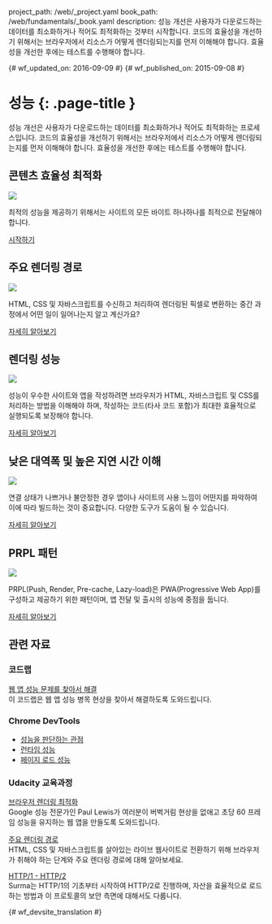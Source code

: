 project_path: /web/_project.yaml
book_path: /web/fundamentals/_book.yaml
description: 성능 개선은 사용자가 다운로드하는 데이터를 최소화하거나 적어도 최적화하는 것부터 시작합니다. 코드의 효율성을 개선하기 위해서는 브라우저에서 리소스가 어떻게 렌더링되는지를 먼저 이해해야 합니다. 효율성을 개선한 후에는 테스트를 수행해야 합니다. 

{# wf_updated_on: 2016-09-09 #}
{# wf_published_on: 2015-09-08 #}

# 성능 {: .page-title }

성능 개선은 사용자가 다운로드하는 데이터를 최소화하거나 적어도 최적화하는 프로세스입니다. 코드의 효율성을 개선하기 위해서는 브라우저에서 리소스가 어떻게 렌더링되는지를 먼저 이해해야 합니다. 효율성을 개선한 후에는 테스트를 수행해야 합니다. 

## 콘텐츠 효율성 최적화

<img src="images/oce.png" class="attempt-right" style="max-height: 200px;">

최적의 성능을 제공하기 위해서는 사이트의 모든 바이트 하나하나를 최적으로 전달해야 합니다.

[시작하기](optimizing-content-efficiency/)

<div style="clear:both;"></div>

## 주요 렌더링 경로

<img src="images/crp.png" class="attempt-right">

HTML, CSS 및 자바스크립트를 수신하고 처리하여 렌더링된 픽셀로 변환하는 중간 과정에서 어떤 일이 일어나는지 알고 계신가요?

[자세히 알아보기](critical-rendering-path/)

<div style="clear:both;"></div>

## 렌더링 성능

<img src="images/rend.png" class="attempt-right">

성능이 우수한 사이트와 앱을 작성하려면 브라우저가 HTML, 자바스크립트 및 CSS를 처리하는 방법을 이해해야 하며, 작성하는 코드(타사 코드 포함)가 최대한 효율적으로 실행되도록 보장해야 합니다.

[자세히 알아보기](rendering/)

<div style="clear:both;"></div>

## 낮은 대역폭 및 높은 지연 시간 이해

<img src="images/low.png" class="attempt-right">

연결 상태가 나쁘거나 불안정한 경우 앱이나 사이트의 사용 느낌이 어떤지를 파악하여 이에 따라 빌드하는 것이 중요합니다. 다양한 도구가 도움이 될 수 있습니다.

[자세히 알아보기](poor-connectivity/)

<div style="clear:both;"></div>

## PRPL 패턴

<img src="images/prpl.png" class="attempt-right">

PRPL(Push, Render, Pre-cache, Lazy-load)은
 PWA(Progressive Web App)를 구성하고 제공하기 위한 패턴이며,
 앱 전달 및 출시의 성능에 중점을 둡니다.

[자세히 알아보기](prpl-pattern/)

<div style="clear:both;"></div>


## 관련 자료

### 코드랩

[웹 앱 성능 문제를 찾아서 해결](/web/fundamentals/getting-started/codelabs/web-perf/) <br>
이 코드랩은 웹 앱 성능 병목 현상을 찾아서 해결하도록 도와드립니다.

### Chrome DevTools

* [성능을 판단하는 관점](/web/tools/chrome-devtools/evaluate-performance/timeline-tool)
* [런타임 성능](/web/tools/chrome-devtools/rendering-tools/)
* [페이지 로드 성능](/web/tools/chrome-devtools/network-performance/resource-loading)


### Udacity 교육과정

[브라우저 렌더링 최적화](https://www.udacity.com/course/browser-rendering-optimization--ud860)<br>
Google 성능 전문가인 Paul Lewis가 여러분이 버벅거림 현상을 없애고
 초당 60 프레임 성능을 유지하는 웹 앱을 만들도록 도와드립니다.

[주요 렌더링 경로](https://www.udacity.com/course/website-performance-optimization--ud884)<br>
HTML, CSS 및 자바스크립트를 살아있는 라이브 웹사이트로 전환하기 위해
 브라우저가 취해야 하는 단계와 주요 렌더링 경로에 대해 알아보세요.

[HTTP/1 - HTTP/2](https://www.udacity.com/course/client-server-communication--ud897)<br>
Surma는 HTTP/1의 기초부터 시작하여 HTTP/2로 진행하며,
 자산을 효율적으로 로드하는 방법과 이 프로토콜의 보안 측면에 대해서도 다룹니다. 
<div style="clear:both;"></div>




{# wf_devsite_translation #}
